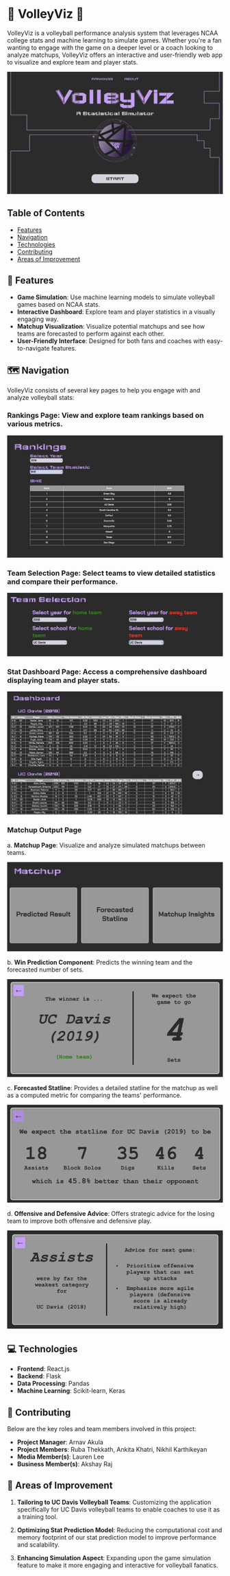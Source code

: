 # 🏐 VolleyViz 🏐

VolleyViz is a volleyball performance analysis system that leverages NCAA college stats and machine learning to simulate games. Whether you're a fan wanting to engage with the game on a deeper level or a coach looking to analyze matchups, VolleyViz offers an interactive and user-friendly web app to visualize and explore team and player stats.

![VolleyViz Screenshot](images/volleyviz.png)

## Table of Contents

- [Features](#🌟-features)
- [Navigation](#🗺️-navigation)
- [Technologies](#💻-technologies)
- [Contributing](#🤝-contributing)
- [Areas of Improvement](#🎯-areas-of-improvement)

## 🌟 Features

- **Game Simulation**: Use machine learning models to simulate volleyball games based on NCAA stats.
- **Interactive Dashboard**: Explore team and player statistics in a visually engaging way.
- **Matchup Visualization**: Visualize potential matchups and see how teams are forecasted to perform against each other.
- **User-Friendly Interface**: Designed for both fans and coaches with easy-to-navigate features.

## 🗺️ Navigation

VolleyViz consists of several key pages to help you engage with and analyze volleyball stats:

### **Rankings Page**: View and explore team rankings based on various metrics.
   
   ![Rankings Page Screenshot](images/rankings.png)

### **Team Selection Page**: Select teams to view detailed statistics and compare their performance.
   
   ![Team Selection Page Screenshot](images/team_selection.png)

### **Stat Dashboard Page**: Access a comprehensive dashboard displaying team and player stats.
   
   ![Stat Dashboard Page Screenshot](images/stat_dashboard.png)

### Matchup Output Page

a. **Matchup Page**: Visualize and analyze simulated matchups between teams.
   
   ![Matchup Page Screenshot](images/matchup_0.png)

b.  **Win Prediction Component**: Predicts the winning team and the forecasted number of sets.
   
   ![Win Prediction Component Screenshot](images/matchup_1.png)

c. **Forecasted Statline**: Provides a detailed statline for the matchup as well as a computed metric for comparing the teams' performance.
   
   ![Forecasted Statline Screenshot](images/matchup_2.png)

d. **Offensive and Defensive Advice**: Offers strategic advice for the losing team to improve both offensive and defensive play.
   
   ![Offensive and Defensive Advice Screenshot](images/matchup_3.png)

## 💻 Technologies

- **Frontend**: React.js
- **Backend**: Flask
- **Data Processing**: Pandas
- **Machine Learning**: Scikit-learn, Keras

## 🤝 Contributing

Below are the key roles and team members involved in this project:  

- **Project Manager**: Arnav Akula 
- **Project Members**: Ruba Thekkath, Ankita Khatri, Nikhil Karthikeyan 
- **Media Member(s)**: Lauren Lee 
- **Business Member(s)**: Akshay Raj

## 🎯 Areas of Improvement

1. **Tailoring to UC Davis Volleyball Teams**: Customizing the application specifically for UC Davis volleyball teams to enable coaches to use it as a training tool.

2. **Optimizing Stat Prediction Model**: Reducing the computational cost and memory footprint of our stat prediction model to improve performance and scalability.

3. **Enhancing Simulation Aspect**: Expanding upon the game simulation feature to make it more engaging and interactive for volleyball fanatics.

